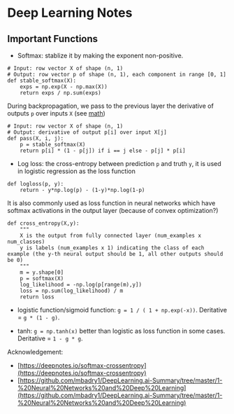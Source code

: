 Deep Learning Notes
===

Important Functions
---
* Softmax: stablize it by making the exponent non-positive.
```
# Input: row vector X of shape (n, 1)
# Output: row vector p of shape (n, 1), each component in range [0, 1]
def stable_softmax(X):
    exps = np.exp(X - np.max(X))
    return exps / np.sum(exps)
```
During backpropagation, we pass to the previous layer the derivative of outputs `p` over inputs `X` (see [math](https://deepnotes.io/softmax-crossentropy)) 
```
# Input: row vector X of shape (n, 1)
# Output: derivative of output p[i] over input X[j]
def pass(X, i, j):
    p = stable_softmax(X)
    return p[i] * (1 - p[j]) if i == j else - p[j] * p[i]
```

* Log loss: the cross-entropy between prediction `p` and truth `y`, it is used in logistic regression as the loss function
```
def logloss(p, y):
    return - y*np.log(p) - (1-y)*np.log(1-p)
```
It is also commonly used as loss function in neural networks which have softmax activations in the output layer (because of convex optimization?)
```
def cross_entropy(X,y):
    """
    X is the output from fully connected layer (num_examples x num_classes)
    y is labels (num_examples x 1) indicating the class of each example (the y-th neural output should be 1, all other outputs should be 0)
    """
    m = y.shape[0]
    p = softmax(X)
    log_likelihood = -np.log(p[range(m),y])
    loss = np.sum(log_likelihood) / m
    return loss
```

* logistic function/sigmoid function: `g = 1 / ( 1 + np.exp(-x))`. Deritative = `g * (1 - g)`.

* tanh: `g = np.tanh(x)` better than logistic as loss function in some cases. Deritative = `1 - g * g`.


Acknowledgement:
* [https://deepnotes.io/softmax-crossentropy](https://deepnotes.io/softmax-crossentropy)
* [https://github.com/mbadry1/DeepLearning.ai-Summary/tree/master/1-%20Neural%20Networks%20and%20Deep%20Learning](https://github.com/mbadry1/DeepLearning.ai-Summary/tree/master/1-%20Neural%20Networks%20and%20Deep%20Learning)
